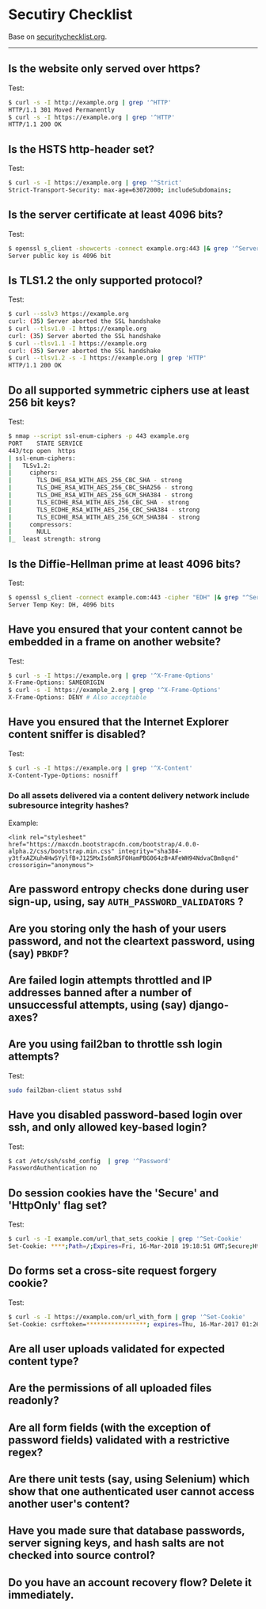 # Secutiry Checklist

Base on [securitychecklist.org](http://securitychecklist.org).

----

## Is the website only served over https?

Test:

```bash
$ curl -s -I http://example.org | grep '^HTTP'
HTTP/1.1 301 Moved Permanently
$ curl -s -I https://example.org | grep '^HTTP'
HTTP/1.1 200 OK
```

## Is the HSTS http-header set?

Test:

```bash
$ curl -s -I https://example.org | grep '^Strict'
Strict-Transport-Security: max-age=63072000; includeSubdomains;
```

## Is the server certificate at least 4096 bits?

Test:

```bash
$ openssl s_client -showcerts -connect example.org:443 |& grep '^Server public key'
Server public key is 4096 bit
```


## Is TLS1.2 the only supported protocol?

Test:

```bash
$ curl --sslv3 https://example.org
curl: (35) Server aborted the SSL handshake
$ curl --tlsv1.0 -I https://example.org
curl: (35) Server aborted the SSL handshake
$ curl --tlsv1.1 -I https://example.org
curl: (35) Server aborted the SSL handshake
$ curl --tlsv1.2 -s -I https://example.org | grep 'HTTP'
HTTP/1.1 200 OK
```

## Do all supported symmetric ciphers use at least 256 bit keys?

Test:

```bash
$ nmap --script ssl-enum-ciphers -p 443 example.org
PORT    STATE SERVICE
443/tcp open  https
| ssl-enum-ciphers:
|   TLSv1.2:
|     ciphers:
|       TLS_DHE_RSA_WITH_AES_256_CBC_SHA - strong
|       TLS_DHE_RSA_WITH_AES_256_CBC_SHA256 - strong
|       TLS_DHE_RSA_WITH_AES_256_GCM_SHA384 - strong
|       TLS_ECDHE_RSA_WITH_AES_256_CBC_SHA - strong
|       TLS_ECDHE_RSA_WITH_AES_256_CBC_SHA384 - strong
|       TLS_ECDHE_RSA_WITH_AES_256_GCM_SHA384 - strong
|     compressors:
|       NULL
|_  least strength: strong

```

## Is the Diffie-Hellman prime at least 4096 bits?

Test:

```bash
$ openssl s_client -connect example.com:443 -cipher "EDH" |& grep "^Server Temp Key"
Server Temp Key: DH, 4096 bits
```


## Have you ensured that your content cannot be embedded in a frame on another website?

Test:

```bash
$ curl -s -I https://example.org | grep '^X-Frame-Options'
X-Frame-Options: SAMEORIGIN
$ curl -s -I https://example_2.org | grep '^X-Frame-Options' 
X-Frame-Options: DENY # Also acceptable
```

## Have you ensured that the Internet Explorer content sniffer is disabled?

Test:

```bash
$ curl -s -I https://example.org | grep '^X-Content'
X-Content-Type-Options: nosniff
```

### Do all assets delivered via a content delivery network include subresource integrity hashes?

Example:

```
<link rel="stylesheet" href="https://maxcdn.bootstrapcdn.com/bootstrap/4.0.0-alpha.2/css/bootstrap.min.css" integrity="sha384-y3tfxAZXuh4HwSYylfB+J125MxIs6mR5FOHamPBG064zB+AFeWH94NdvaCBm8qnd" crossorigin="anonymous">
```

## Are password entropy checks done during user sign-up, using, say `AUTH_PASSWORD_VALIDATORS` ?

## Are you storing only the hash of your users password, and not the cleartext password, using (say) `PBKDF`?

## Are failed login attempts throttled and IP addresses banned after a number of unsuccessful attempts, using (say) django-axes?

## Are you using fail2ban to throttle ssh login attempts?

Test:

```bash
sudo fail2ban-client status sshd
```


## Have you disabled password-based login over ssh, and only allowed key-based login?

Test:

```bash
$ cat /etc/ssh/sshd_config  | grep '^Password'
PasswordAuthentication no
```

## Do session cookies have the 'Secure' and 'HttpOnly' flag set?

Test:

```bash
$ curl -s -I example.com/url_that_sets_cookie | grep '^Set-Cookie'
Set-Cookie: ****;Path=/;Expires=Fri, 16-Mar-2018 19:18:51 GMT;Secure;HttpOnly;Priority=HIGH
```

## Do forms set a cross-site request forgery cookie?

Test:

```bash
$ curl -s -I https://example.com/url_with_form | grep '^Set-Cookie'
Set-Cookie: csrftoken=*****************; expires=Thu, 16-Mar-2017 01:26:03 GMT;Secure;HttpOnly; Max-Age=31449600; Path=/
```

## Are all user uploads validated for expected content type?

## Are the permissions of all uploaded files readonly?

## Are all form fields (with the exception of password fields) validated with a restrictive regex?

## Are there unit tests (say, using Selenium) which show that one authenticated user cannot access another user's content?

## Have you made sure that database passwords, server signing keys, and hash salts are not checked into source control?

## Do you have an account recovery flow? Delete it immediately.
